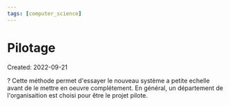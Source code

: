 ```yaml
---
tags: [computer_science] 
---
```

# Pilotage
Created: 2022-09-21

?
Cette méthode permet d'essayer le nouveau système a petite echelle avant de le mettre en oeuvre complétement.
En général, un département de l'organisaition est choisi pour être le projet pilote.
<!--SR:!2022-09-25,3,250-->